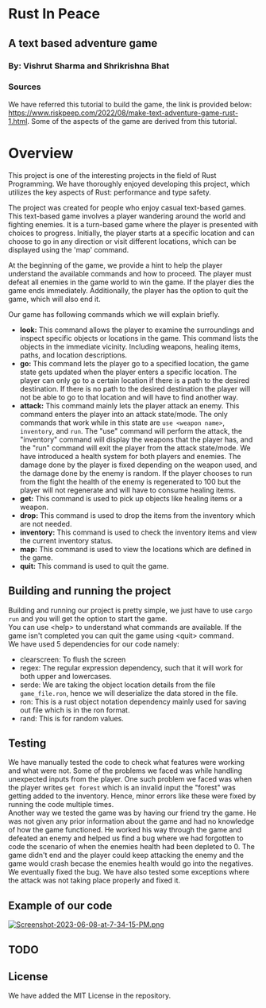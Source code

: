 # Rust In Peace

## A text based adventure game

### By: Vishrut Sharma and Shrikrishna Bhat

### Sources

We have referred this tutorial to build the game, the link is provided below:
https://www.riskpeep.com/2022/08/make-text-adventure-game-rust-1.html.
Some of the aspects of the game are derived from this tutorial.

# Overview

This project is one of the interesting projects in the field of Rust Programming. We have thoroughly enjoyed developing this project, which utilizes the key aspects of Rust: performance and type safety.

The project was created for people who enjoy casual text-based games. This text-based game involves a player wandering around the world and fighting enemies. It is a turn-based game where the player is presented with choices to progress. Initially, the player starts at a specific location and can choose to go in any direction or visit different locations, which can be displayed using the 'map' command.

At the beginning of the game, we provide a hint to help the player understand the available commands and how to proceed. The player must defeat all enemies in the game world to win the game. If the player dies the game ends immediately. Additionally, the player has the option to quit the game, which will also end it.

Our game has following commands which we will explain briefly.

- **look:** This command allows the player to examine the surroundings and inspect specific objects or locations in the game.
  This command lists the objects in the immediate vicinity. Including weapons, healing items, paths, and location descriptions.
- **go:** This command lets the player go to a specified location, the game state gets updated when the player enters a specific location. The player can only go to a certain location if there is a path to the desired destination. If there is no path to the desired destination the player will not be able to go to that location and will have to find another way.
- **attack:** This command mainly lets the player attack an enemy. This command enters the player into an attack state/mode. The only commands that work while in this state are ```use <weapon name>```, ```inventory```, and ```run```. The "use" command will perform the attack, the "inventory" command will display the weapons that the player has, and the "run" command will exit the player from the attack state/mode. We have introduced a health system for both players and enemies. The damage done by the player is fixed depending on the weapon used, and the damage done by the enemy is random. If the player chooses to run from the fight the health of the enemy is regenerated to 100 but the player will not regenerate and will have to consume healing items.
- **get:** This command is used to pick up objects like healing items or a weapon.
- **drop:** This command is used to drop the items from the inventory which are not needed.
- **inventory:** This command is used to check the inventory items and view the current inventory status.
- **map:** This command is used to view the locations which are defined in the game.
- **quit:** This command is used to quit the game.

## Building and running the project

Building and running our project is pretty simple, we just have to use ```cargo run``` and you will get the option to start the game.<br>
You can use \<help\> to understand what commands are available. If the game isn't completed you can quit the game using \<quit\> command.<br>
We have used 5 dependencies for our code namely:

- clearscreen: To flush the screen
- regex: The regular expression dependency, such that it will work for both upper and lowercases.
- serde: We are taking the object location details from the file ```game_file.ron```, hence we will deserialize the data stored in the file.
- ron: This is a rust object notation dependency mainly used for saving out file which is in the ron format.
- rand: This is for random values.

## Testing

We have manually tested the code to check what features were working and what were not. Some of the problems we faced was while handling unexpected inputs from the player. One such problem we faced was when the player writes  ```get forest``` which is an invalid input the "forest" was getting added to the inventory. Hence, minor errors like these were fixed by running the code multiple times.<br>
Another way we tested the game was by having our friend try the game. He was not given any prior information about the game and had no knowledge of how the game functioned. He worked his way through the game and defeated an enemy and helped us find a bug where we had forgotten to code the scenario of when the enemies health had been depleted to 0. The game didn't end and the player could keep attacking the enemy and the game would crash becase the enemies health would go into the negatives. We eventually fixed the bug. We have also tested some exceptions where the attack was not taking place properly and fixed it.

## Example of our code

[![Screenshot-2023-06-08-at-7-34-15-PM.png](https://i.postimg.cc/Gtgf3mhY/Screenshot-2023-06-08-at-7-34-15-PM.png)](https://postimg.cc/YLgRbkFq)

## TODO

## License

We have added the MIT License in the repository.
